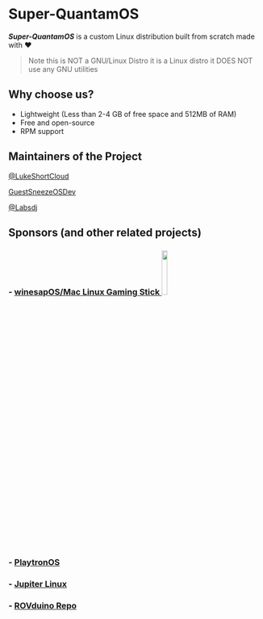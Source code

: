 # Super-QuantamOS

***Super-QuantamOS*** is a custom Linux distribution built from scratch made with ❤️
> Note this is NOT a GNU/Linux Distro it is a Linux distro it DOES NOT use any GNU utilities
## Why choose us?
- Lightweight (Less than 2-4 GB of free space and 512MB of RAM)
- Free and open-source
- RPM support

## Maintainers of the Project

[@LukeShortCloud](https://github.com/LukeShortCloud)

[GuestSneezeOSDev](https://github.com/GuestSneezeOSDev)

[@Labsdj](https://github.com/Labsdj)

## Sponsors (and other related projects)
### - [winesapOS/Mac Linux Gaming Stick <img src="https://user-images.githubusercontent.com/10150374/158224898-bdb4ad3a-ad09-478c-a09d-d313feeb8713.png" width=15% height=15%>](https://github.com/LukeShortCloud/winesapOS)
### - [PlaytronOS](https://playtron.one)
### - [Jupiter Linux](https://github.com/GuestSneezeOSDev/Jupiter-Linux/tree/main)
### - [ROVduino Repo](https://github.com/Labsdj/Utilities)
